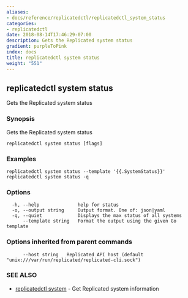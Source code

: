 ```yaml
---
aliases:
- docs/reference/replicatedctl/replicatedctl_system_status
categories:
- replicatedctl
date: 2018-08-14T17:46:29-07:00
description: Gets the Replicated system status
gradient: purpleToPink
index: docs
title: replicatedctl system status
weight: "551"
---
```


## replicatedctl system status

Gets the Replicated system status

### Synopsis

Gets the Replicated system status

```
replicatedctl system status [flags]
```

### Examples

```
replicatedctl system status --template '{{.SystemStatus}}'
replicatedctl system status -q
```

### Options

```
  -h, --help              help for status
  -o, --output string     Output format. One of: json|yaml
  -q, --quiet             Displays the max status of all systems
      --template string   Format the output using the given Go template
```

### Options inherited from parent commands

```
      --host string   Replicated API host (default "unix:///var/run/replicated/replicated-cli.sock")
```

### SEE ALSO

* [replicatedctl system](/api/replicatedctl/replicatedctl_system/)	 - Get Replicated system information

